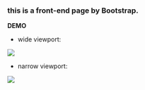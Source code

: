 ### this is a front-end page by Bootstrap.

**DEMO**

- wide viewport:

![](https://github.com/1xuan/front-end-pieces/blob/master/Business/desktop.png)

- narrow viewport:


![](https://github.com/1xuan/front-end-pieces/blob/master/Business/mobile.png)
